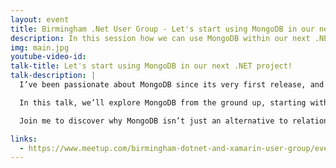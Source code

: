 ```yaml
---
layout: event
title: Birmingham .Net User Group - Let's start using MongoDB in our next .NET project!
description: In this session how we can use MongoDB within our next .NET project
img: main.jpg
youtube-video-id: 
talk-title: Let's start using MongoDB in our next .NET project!
talk-description: |
  I’ve been passionate about MongoDB since its very first release, and for good reason, it’s evolved into the most popular general-purpose document database, packed with powerful features. But why should you choose MongoDB over a traditional relational database, and how does it fit into a modern .NET application?

  In this talk, we’ll explore MongoDB from the ground up, starting with the raw power of BSON, moving through the MongoDB .NET driver, and finally diving into the brand-new MongoDB EF Core provider, a game-changer for developers familiar with Entity Framework. Whether you’re a seasoned .NET developer or just curious about NoSQL, this session will give you practical insights and techniques to harness the full potential of MongoDB in your applications.

  Join me to discover why MongoDB isn’t just an alternative to relational databases, it’s a paradigm shift for building scalable, high-performance .NET applications!

links:
  - https://www.meetup.com/birmingham-dotnet-and-xamarin-user-group/events/306029167/
---
```

